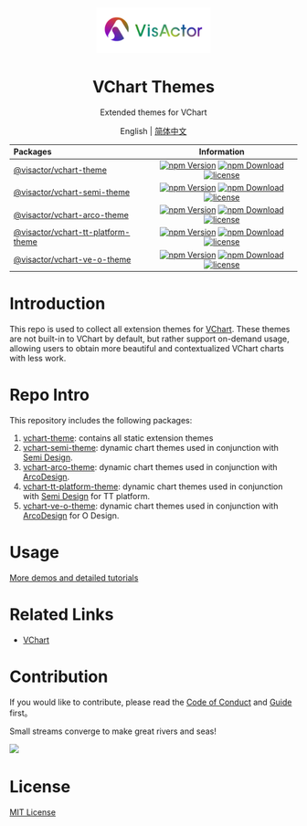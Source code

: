 <div align="center">
  <img alt="VisActor Logo" width="200" src="https://github.com/VisActor/vchart-theme/blob/develop/assets/logo_500_200_vivid.png"/>
</div>

<div align="center">
  <h1>VChart Themes</h1>
</div>

<div align="center">

Extended themes for VChart

English | [简体中文](./README.zh-CN.md)

| Packages                                                                                                                   |                                                                                                                                                                                                                        Information                                                                                                                                                                                                                        |
| :------------------------------------------------------------------------------------------------------------------------- | :-------------------------------------------------------------------------------------------------------------------------------------------------------------------------------------------------------------------------------------------------------------------------------------------------------------------------------------------------------------------------------------------------------------------------------------------------------: |
| [@visactor/vchart-theme](https://github.com/VisActor/vchart-theme/tree/main/packages/vchart-theme)                         |                               [![npm Version](https://img.shields.io/npm/v/@visactor/vchart-theme.svg)](https://www.npmjs.com/package/@visactor/vchart-theme) [![npm Download](https://img.shields.io/npm/dm/@visactor/vchart-theme.svg)](https://www.npmjs.com/package/@visactor/vchart-theme) [![license](https://img.shields.io/badge/license-MIT-blue.svg)](https://github.com/visactor/vchart-theme/blob/main/LICENSE)                               |
| [@visactor/vchart-semi-theme](https://github.com/VisActor/vchart-theme/tree/main/packages/vchart-semi-theme)               |                  [![npm Version](https://img.shields.io/npm/v/@visactor/vchart-semi-theme.svg)](https://www.npmjs.com/package/@visactor/vchart-semi-theme) [![npm Download](https://img.shields.io/npm/dm/@visactor/vchart-semi-theme.svg)](https://www.npmjs.com/package/@visactor/vchart-semi-theme) [![license](https://img.shields.io/badge/license-MIT-blue.svg)](https://github.com/visactor/vchart-semi-theme/blob/main/LICENSE)                   |
| [@visactor/vchart-arco-theme](https://github.com/VisActor/vchart-theme/tree/main/packages/vchart-arco-theme)               |                  [![npm Version](https://img.shields.io/npm/v/@visactor/vchart-arco-theme.svg)](https://www.npmjs.com/package/@visactor/vchart-arco-theme) [![npm Download](https://img.shields.io/npm/dm/@visactor/vchart-arco-theme.svg)](https://www.npmjs.com/package/@visactor/vchart-arco-theme) [![license](https://img.shields.io/badge/license-MIT-blue.svg)](https://github.com/visactor/vchart-arco-theme/blob/main/LICENSE)                   |
| [@visactor/vchart-tt-platform-theme](https://github.com/VisActor/vchart-theme/tree/main/packages/vchart-tt-platform-theme) | [![npm Version](https://img.shields.io/npm/v/@visactor/vchart-tt-platform-theme.svg)](https://www.npmjs.com/package/@visactor/vchart-tt-platform-theme) [![npm Download](https://img.shields.io/npm/dm/@visactor/vchart-tt-platform-theme.svg)](https://www.npmjs.com/package/@visactor/vchart-tt-platform-theme) [![license](https://img.shields.io/badge/license-MIT-blue.svg)](https://github.com/visactor/vchart-tt-platform-theme/blob/main/LICENSE) |
| [@visactor/vchart-ve-o-theme](https://github.com/VisActor/vchart-theme/tree/main/packages/vchart-ve-o-theme)               |                  [![npm Version](https://img.shields.io/npm/v/@visactor/vchart-ve-o-theme.svg)](https://www.npmjs.com/package/@visactor/vchart-ve-o-theme) [![npm Download](https://img.shields.io/npm/dm/@visactor/vchart-ve-o-theme.svg)](https://www.npmjs.com/package/@visactor/vchart-ve-o-theme) [![license](https://img.shields.io/badge/license-MIT-blue.svg)](https://github.com/visactor/vchart-ve-o-theme/blob/main/LICENSE)                   |

</div>

# Introduction

This repo is used to collect all extension themes for [VChart](https://github.com/VisActor/VChart). These themes are not built-in to VChart by default, but rather support on-demand usage, allowing users to obtain more beautiful and contextualized VChart charts with less work.

# Repo Intro

This repository includes the following packages:

1. [vchart-theme](https://github.com/VisActor/vchart-theme/tree/develop/packages/vchart-theme): contains all static extension themes
2. [vchart-semi-theme](https://github.com/VisActor/vchart-theme/tree/develop/packages/vchart-semi-theme): dynamic chart themes used in conjunction with [Semi Design](https://github.com/DouyinFE/semi-design).
3. [vchart-arco-theme](https://github.com/VisActor/vchart-theme/tree/develop/packages/vchart-arco-theme): dynamic chart themes used in conjunction with [ArcoDesign](https://github.com/arco-design).
4. [vchart-tt-platform-theme](https://github.com/VisActor/vchart-theme/tree/develop/packages/vchart-tt-platform-theme): dynamic chart themes used in conjunction with [Semi Design](https://github.com/DouyinFE/semi-design) for TT platform.
5. [vchart-ve-o-theme](https://github.com/VisActor/vchart-theme/tree/develop/packages/vchart-ve-o-theme): dynamic chart themes used in conjunction with [ArcoDesign](https://github.com/arco-design) for O Design.

# Usage

[More demos and detailed tutorials](https://www.visactor.io/vchart/guide/tutorial_docs/Theme/Theme_Extension)

# Related Links

- [VChart](https://visactor.io/vchart)

# Contribution

If you would like to contribute, please read the [Code of Conduct](./CODE_OF_CONDUCT.md) and [Guide](./CONTRIBUTING.zh-CN.md) first。

Small streams converge to make great rivers and seas!

<a href="https://github.com/visactor/vchart-theme/graphs/contributors"><img src="https://contrib.rocks/image?repo=visactor/vchart-theme" /></a>

# License

[MIT License](./LICENSE)
